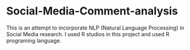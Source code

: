 # Social-Media-Comment-analysis
This is an attempt to incorporate NLP (Natural Language Processing) in Social Media research. I used R studios in this project and used R programing language.
